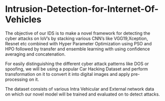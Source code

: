 # Intrusion-Detection-for-Internet-Of-Vehicles

The objective of our IDS is to make a novel framework for detecting the cyber attacks on IoV’s by stacking various CNN’s like VGG19,Xception, Resnet etc combined with Hyper Parameter Optimization using PSO and HPO followed by transfer and ensemble learning with using confidence averaging and concatenation.

For easily distinguishing the different cyber attack patterns like DOS or spoofing, we will be using a popular Car Hacking Dataset and perform transformation on it to convert it into digital images and apply pre-processing on it.

The dataset consists of various Intra Vehicular and External network data on which our novel model will be trained and evaluated on to detect attacks.
